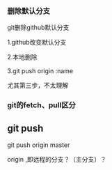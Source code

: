 ### 删除默认分支

git删除github默认分支

1.github改变默认分支

2.本地删除

3.git push origin :name

尤其第三步，不太理解



### git的fetch、pull区分



## git push

git push origin master

origin ,即远程的分支？（主分支）？